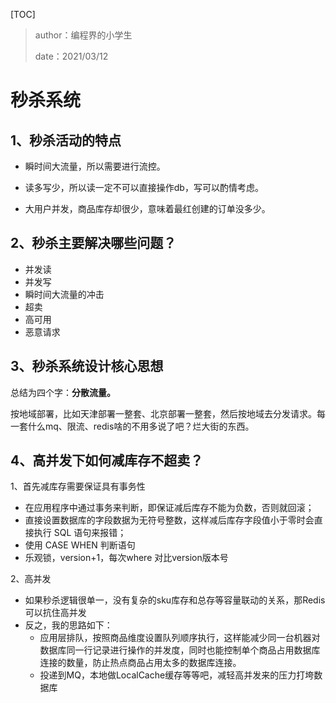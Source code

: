 [TOC]

> author：编程界的小学生
>
> date：2021/03/12

# 秒杀系统

## 1、秒杀活动的特点

- 瞬时间大流量，所以需要进行流控。
- 读多写少，所以读一定不可以直接操作db，写可以酌情考虑。

- 大用户并发，商品库存却很少，意味着最红创建的订单没多少。

## 2、秒杀主要解决哪些问题？

- 并发读
- 并发写
- 瞬时间大流量的冲击
- 超卖
- 高可用
- 恶意请求

## 3、秒杀系统设计核心思想

总结为四个字：**分散流量。**

按地域部署，比如天津部署一整套、北京部署一整套，然后按地域去分发请求。每一套什么mq、限流、redis啥的不用多说了吧？烂大街的东西。

## 4、高并发下如何减库存不超卖？

1、首先减库存需要保证具有事务性

- 在应用程序中通过事务来判断，即保证减后库存不能为负数，否则就回滚；
- 直接设置数据库的字段数据为无符号整数，这样减后库存字段值小于零时会直接执行 SQL 语句来报错；
- 使用 CASE WHEN 判断语句
- 乐观锁，version+1，每次where 对比version版本号

2、高并发

- 如果秒杀逻辑很单一，没有复杂的sku库存和总存等容量联动的关系，那Redis可以抗住高并发
- 反之，我的思路如下：
  - 应用层排队，按照商品维度设置队列顺序执行，这样能减少同一台机器对数据库同一行记录进行操作的并发度，同时也能控制单个商品占用数据库连接的数量，防止热点商品占用太多的数据库连接。
  - 投递到MQ，本地做LocalCache缓存等等吧，减轻高并发来的压力打垮数据库